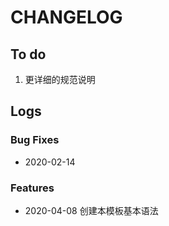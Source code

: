 # CHANGELOG

## To do

1. 更详细的规范说明

## Logs

### Bug Fixes

* 2020-02-14  

### Features

* 2020-04-08  创建本模板基本语法
